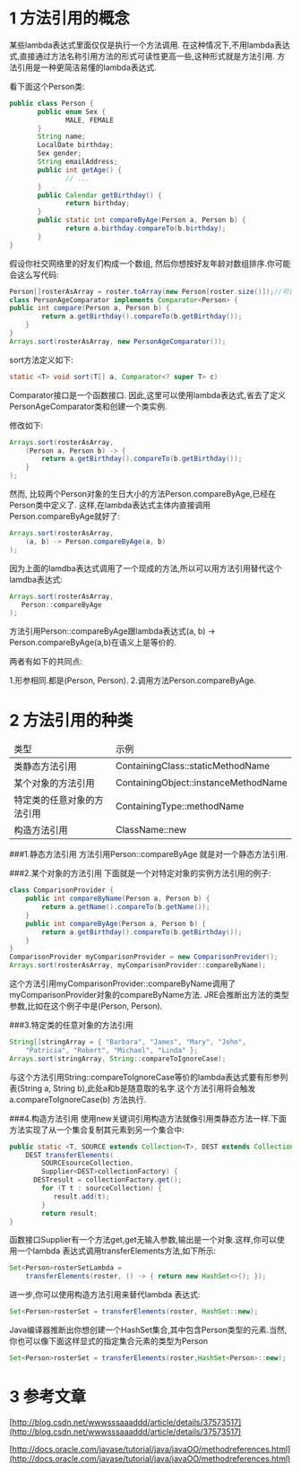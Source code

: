 1 方法引用的概念
===

某些lambda表达式里面仅仅是执行一个方法调用. 在这种情况下,不用lambda表达式,直接通过方法名称引用方法的形式可读性更高一些,这种形式就是方法引用. 方法引用是一种更简洁易懂的lambda表达式.
	   
看下面这个Person类:

```java
public class Person {
       public enum Sex {
              MALE, FEMALE
       }
       String name;
       LocalDate birthday;
       Sex gender;
       String emailAddress;
       public int getAge() {
              // ...
       }
       public Calendar getBirthday() {
              return birthday;
       }
       public static int compareByAge(Person a, Person b) {
              return a.birthday.compareTo(b.birthday);
       }
}
```

假设你社交网络里的好友们构成一个数组, 然后你想按好友年龄对数组排序.你可能会这么写代码:

```java
Person[]rosterAsArray = roster.toArray(new Person[roster.size()]);//可认为roster是你好友的名册
class PersonAgeComparator implements Comparator<Person> {
public int compare(Person a, Person b) {
        return a.getBirthday().compareTo(b.getBirthday());
    }
}
Arrays.sort(rosterAsArray, new PersonAgeComparator());
```

sort方法定义如下:

```java
static <T> void sort(T[] a, Comparator<? super T> c)
```

Comparator接口是一个函数接口. 因此,这里可以使用lambda表达式,省去了定义PersonAgeComparator类和创建一个类实例.

修改如下:

```java
Arrays.sort(rosterAsArray,
    (Person a, Person b) -> {
        return a.getBirthday().compareTo(b.getBirthday());
    }
);
```

然而, 比较两个Person对象的生日大小的方法Person.compareByAge,已经在Person类中定义了. 这样,在lambda表达式主体内直接调用Person.compareByAge就好了:

```java
Arrays.sort(rosterAsArray,
    (a, b) -> Person.compareByAge(a, b)
);
```

因为上面的lamdba表达式调用了一个现成的方法,所以可以用方法引用替代这个lamdba表达式:

```java
Arrays.sort(rosterAsArray,
   Person::compareByAge
);
```

方法引用Person::compareByAge跟lambda表达式(a, b) -> Person.compareByAge(a,b)在语义上是等价的. 

两者有如下的共同点:

1.形参相同.都是(Person, Person).
2.调用方法Person.compareByAge.


2 方法引用的种类
===


<table class="table table-bordered table-responsive text-center">
	<thead>
		<tr class="info">
			<td>类型</td>
			<td>示例</td>
		</tr>
	</thead>
	<tbody>
	<tr>
		<td>类静态方法引用</td>
		<td>ContainingClass::staticMethodName</td>
	</tr>
	<tr>
		<td>某个对象的方法引用</td>
		<td>ContainingObject::instanceMethodName</td>
	</tr>
	<tr>
		<td>特定类的任意对象的方法引用</td>
		<td>ContainingType::methodName</td>
	</tr>
	<tr>
		<td>构造方法引用</td>
		<td>ClassName::new</td>
	</tr>
	</tbody>
</table>

###1.静态方法引用
方法引用Person::compareByAge 就是对一个静态方法引用.

###2.某个对象的方法引用
下面就是一个对特定对象的实例方法引用的例子:

```java
class ComparisonProvider {
    public int compareByName(Person a, Person b) {
        return a.getName().compareTo(b.getName());
    }
    public int compareByAge(Person a, Person b) {
        return a.getBirthday().compareTo(b.getBirthday());
    }
}
ComparisonProvider myComparisonProvider = new ComparisonProvider();
Arrays.sort(rosterAsArray, myComparisonProvider::compareByName);
```

这个方法引用myComparisonProvider::compareByName调用了myComparisonProvider对象的compareByName方法. JRE会推断出方法的类型参数,比如在这个例子中是(Person, Person).

###3.特定类的任意对象的方法引用

```java
String[]stringArray = { "Barbara", "James", "Mary", "John",
    "Patricia", "Robert", "Michael", "Linda" };
Arrays.sort(stringArray, String::compareToIgnoreCase);
```

与这个方法引用String::compareToIgnoreCase等价的lambda表达式要有形参列表(String a, String b),此处a和b是随意取的名字.这个方法引用将会触发a.compareToIgnoreCase(b) 方法执行.

###4.构造方法引用
使用new关键词引用构造方法就像引用类静态方法一样.下面方法实现了从一个集合复制其元素到另一个集合中:

```java
public static <T, SOURCE extends Collection<T>, DEST extends Collection<T>>
    DEST transferElements(
        SOURCEsourceCollection,
        Supplier<DEST>collectionFactory) {
      DESTresult = collectionFactory.get();
        for (T t : sourceCollection) {
           result.add(t);
        }
        return result;
}
```
函数接口Supplier有一个方法get,get无输入参数,输出是一个对象.这样,你可以使用一个lambda 表达式调用transferElements方法,如下所示:

```java
Set<Person>rosterSetLambda =
    transferElements(roster, () -> { return new HashSet<>(); });
```

进一步,你可以使用构造方法引用来替代lambda 表达式:

```java
Set<Person>rosterSet = transferElements(roster, HashSet::new);
```

Java编译器推断出你想创建一个HashSet集合,其中包含Person类型的元素.当然,你也可以像下面这样显式的指定集合元素的类型为Person

```java
Set<Person>rosterSet = transferElements(roster,HashSet<Person>::new);
```


3 参考文章
===
[http://blog.csdn.net/wwwsssaaaddd/article/details/37573517](http://blog.csdn.net/wwwsssaaaddd/article/details/37573517)

[http://docs.oracle.com/javase/tutorial/java/javaOO/methodreferences.html](http://docs.oracle.com/javase/tutorial/java/javaOO/methodreferences.html)